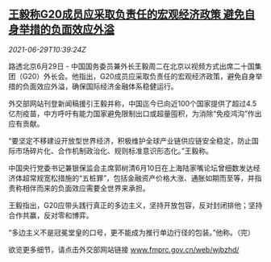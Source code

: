 <!--1624964462000-->
[王毅称G20成员应采取负责任的宏观经济政策 避免自身举措的负面效应外溢](https://cn.reuters.com/article/wangyi-g20-global-economy-policy-0629-idCNKCS2E514H)
------

<div><i>2021-06-29T10:39:24Z</i></div><p>路透北京6月29日 - 中国国务委员兼外长王毅周二在北京以视频方式出席二十国集团（G20）外长会。他指出，G20成员应采取负责任的宏观经济政策，避免自身举措的负面效应外溢，确保国际经济金融体系稳健运行。</p><p>外交部网站刊登新闻稿援引王毅并称，中国迄今已向近100个国家提供了超过4.5亿剂疫苗，中方呼吁有能力国家避免限制出口或超量囤积，为消除“免疫鸿沟”作出应有贡献。</p><p>“要坚定不移建设开放型世界经济，积极维护全球产业链供应链安全稳定，防止国际市场碎片化、合作机制政治化、规则标准意识形态化。”王毅称。</p><p>中国央行党委书记兼银保监会主席郭树清6月10日在上海陆家嘴论坛曾细数发达经济体超常规宽松措施的“五桩罪”，包括金融资产价格大涨、通胀如期而至等，并指责称相伴而来的负面效应需要全世界来承担。</p><p>王毅指出，G20应带头践行真正的多边主义，坚持开放包容，反对封闭排他；坚持合作共赢，反对零和博弈。</p><p>“多边主义不是冠冕堂皇的口号，更不能成为推行单边行径的包装。”他称。（完）</p><p>欲览更多细节，请点击外交部网站链接 <a href="https://www.fmprc.gov.cn/web/wjbzhd/">www.fmprc.gov.cn/web/wjbzhd/</a></p>
